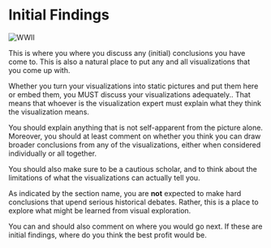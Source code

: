 # Initial Findings


![WWII](https://raw.githubusercontent.com/somo11/wwii_casualties_by_state/ssomohano/docs/World%20Total%20%20(1).png)


This is where you where you discuss any (initial) conclusions you have come to. This is also a natural place to put any and all visualizations that you come up with.

Whether you turn your visualizations into static pictures and put them here or embed them, you MUST discuss your visualizations adequately.. That means that whoever is the visualization expert must explain what they think the visualization means.

You should explain anything that is not self-apparent from the picture alone. Moreover, you should at least comment on whether you think you can draw broader conclusions from any of the visualizations, either when considered individually or all together.

You should also make sure to be a cautious scholar, and to think about the limitations of what the visualizations can actually tell you.

As indicated by the section name, you are **not** expected to make hard conclusions that upend serious historical debates. Rather, this is a place to explore what might be learned from visual exploration.

You can and should also comment on where you would go next. If these are initial findings, where do you think the best profit would be.

